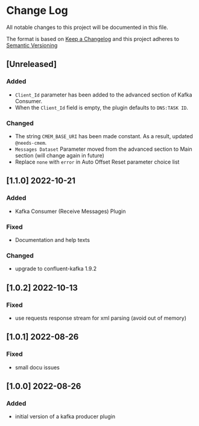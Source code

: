 # Change Log

All notable changes to this project will be documented in this file.

The format is based on [Keep a Changelog](http://keepachangelog.com/) and this project adheres to [Semantic Versioning](https://semver.org/)

## [Unreleased]

### Added

- `Client_Id` parameter has been added to the advanced section of Kafka Consumer.
- When the `Client_Id` field is empty, the plugin defaults to `DNS:TASK ID`.

### Changed

- The string `CMEM_BASE_URI` has been made constant. As a result, updated `@needs-cmem`.
- `Messages Dataset` Parameter moved from the advanced section to Main section (will change again in future)
- Replace `none` with `error` in Auto Offset Reset parameter choice list

## [1.1.0] 2022-10-21

### Added

- Kafka Consumer (Receive Messages) Plugin

### Fixed

- Documentation and help texts

### Changed

- upgrade to confluent-kafka 1.9.2

## [1.0.2] 2022-10-13

### Fixed

- use requests response stream for xml parsing (avoid out of memory)

## [1.0.1] 2022-08-26

### Fixed

- small docu issues

## [1.0.0] 2022-08-26

### Added

- initial version of a kafka producer plugin

